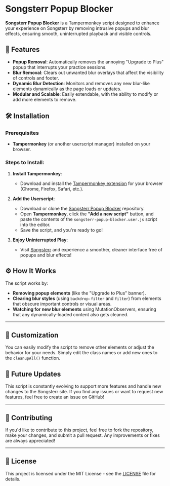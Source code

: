 # Songsterr Popup Blocker

**Songsterr Popup Blocker** is a Tampermonkey script designed to enhance your experience on Songsterr by removing intrusive popups and blur effects, ensuring smooth, uninterrupted playback and visible controls.

## 🚀 Features

- **Popup Removal**: Automatically removes the annoying "Upgrade to Plus" popup that interrupts your practice sessions.
- **Blur Removal**: Clears out unwanted blur overlays that affect the visibility of controls and footer.
- **Dynamic Blur Detection**: Monitors and removes any new blur-like elements dynamically as the page loads or updates.
- **Modular and Scalable**: Easily extendable, with the ability to modify or add more elements to remove.

## 🛠️ Installation

### Prerequisites

- **Tampermonkey** (or another userscript manager) installed on your browser.

### Steps to Install:

1. **Install Tampermonkey**:
   - Download and install the [Tampermonkey extension](https://www.tampermonkey.net/) for your browser (Chrome, Firefox, Safari, etc.).
   
2. **Add the Userscript**:
   - Download or clone the [Songsterr Popup Blocker](https://github.com/yourusername/Songsterr-Popup-Blocker) repository.
   - Open **Tampermonkey**, click the **"Add a new script"** button, and paste the contents of the `songsterr-popup-blocker.user.js` script into the editor.
   - Save the script, and you're ready to go!

3. **Enjoy Uninterrupted Play**:
   - Visit [Songsterr](https://www.songsterr.com/) and experience a smoother, cleaner interface free of popups and blur effects!

## ⚙️ How It Works

The script works by:

- **Removing popup elements** (like the "Upgrade to Plus" banner).
- **Clearing blur styles** (using `backdrop-filter` and `filter`) from elements that obscure important controls or visual areas.
- **Watching for new blur elements** using MutationObservers, ensuring that any dynamically-loaded content also gets cleaned.

---

## 📝 Customization

You can easily modify the script to remove other elements or adjust the behavior for your needs. Simply edit the class names or add new ones to the `cleanupAll()` function.

## 🎯 Future Updates

This script is constantly evolving to support more features and handle new changes to the Songsterr site. If you find any issues or want to request new features, feel free to create an issue on GitHub!

---

## 🤝 Contributing

If you'd like to contribute to this project, feel free to fork the repository, make your changes, and submit a pull request. Any improvements or fixes are always appreciated!

---

## 📄 License

This project is licensed under the MIT License - see the [LICENSE](LICENSE) file for details.
